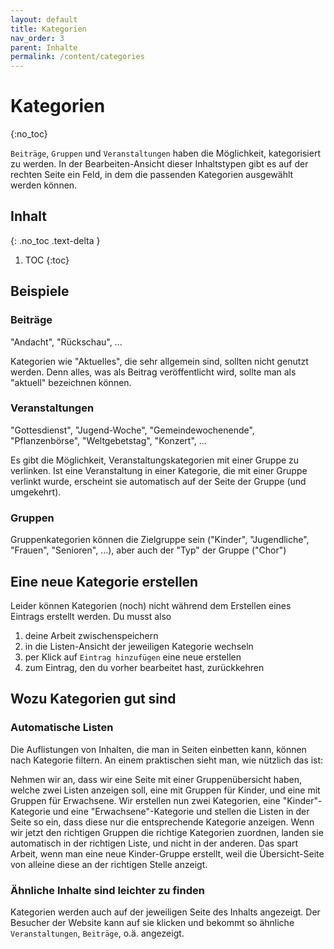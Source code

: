 ```yaml
---
layout: default
title: Kategorien
nav_order: 3
parent: Inhalte
permalink: /content/categories
---
```


# Kategorien
{:no_toc}

`Beiträge`, `Gruppen` und `Veranstaltungen` haben die Möglichkeit, kategorisiert zu werden. In der Bearbeiten-Ansicht dieser Inhaltstypen gibt es auf der rechten Seite ein Feld, in dem die passenden Kategorien ausgewählt werden können.

## Inhalt
{: .no_toc .text-delta }

1. TOC
{:toc}

## Beispiele
### Beiträge
"Andacht", "Rückschau", ...

Kategorien wie "Aktuelles", die sehr allgemein sind, sollten nicht genutzt werden. Denn alles, was als Beitrag veröffentlicht wird, sollte man als "aktuell" bezeichnen können.

### Veranstaltungen
"Gottesdienst", "Jugend-Woche", "Gemeindewochenende", "Pflanzenbörse", "Weltgebetstag", "Konzert", ...

Es gibt die Möglichkeit, Veranstaltungskategorien mit einer Gruppe zu verlinken. Ist eine Veranstaltung in einer Kategorie, die mit einer Gruppe verlinkt wurde, erscheint sie automatisch auf der Seite der Gruppe (und umgekehrt).

### Gruppen
Gruppenkategorien können die Zielgruppe sein ("Kinder", "Jugendliche", "Frauen", "Senioren", ...), aber auch der "Typ" der Gruppe ("Chor")

## Eine neue Kategorie erstellen
Leider können Kategorien (noch) nicht während dem Erstellen eines Eintrags erstellt werden. Du musst also
1. deine Arbeit zwischenspeichern
2. in die Listen-Ansicht der jeweiligen Kategorie wechseln
3. per Klick auf `Eintrag hinzufügen` eine neue erstellen
4. zum Eintrag, den du vorher bearbeitet hast, zurückkehren

## Wozu Kategorien gut sind

### Automatische Listen
Die Auflistungen von Inhalten, die man in Seiten einbetten kann, können nach Kategorie filtern. An einem praktischen sieht man, wie nützlich das ist:

Nehmen wir an, dass wir eine Seite mit einer Gruppenübersicht haben, welche zwei Listen anzeigen soll, eine mit Gruppen für Kinder, und eine mit Gruppen für Erwachsene. Wir erstellen nun zwei Kategorien, eine "Kinder"-Kategorie und eine "Erwachsene"-Kategorie und stellen die Listen in der Seite so ein, dass diese nur die entsprechende Kategorie anzeigen. Wenn wir jetzt den richtigen Gruppen die richtige Kategorien zuordnen, landen sie automatisch in der richtigen Liste, und nicht in der anderen. Das spart Arbeit, wenn man eine neue Kinder-Gruppe erstellt, weil die Übersicht-Seite von alleine diese an der richtigen Stelle anzeigt.

### Ähnliche Inhalte sind leichter zu finden
Kategorien werden auch auf der jeweiligen Seite des Inhalts angezeigt. Der Besucher der Website kann auf sie klicken und bekommt so ähnliche `Veranstaltungen`, `Beiträge`, o.ä. angezeigt.
